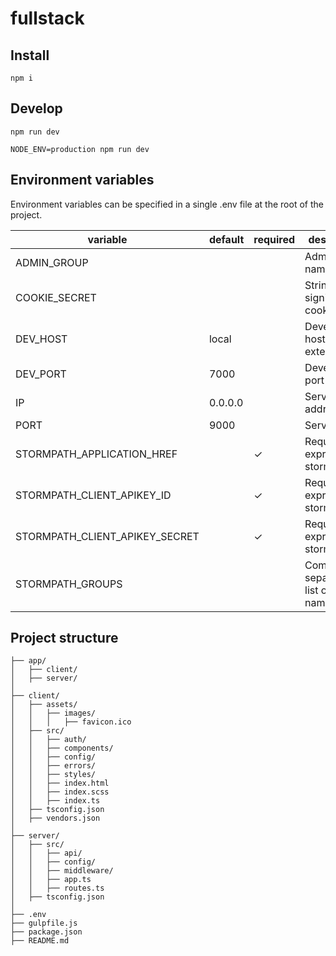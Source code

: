 # fullstack



## Install

`npm i`



## Develop

`npm run dev`

`NODE_ENV=production npm run dev`



## Environment variables

Environment variables can be specified in a single .env file at the root of the project.

variable                       | default | required | description
------------------------------ | ------- | -------- | -------------------------------------
ADMIN_GROUP                    |         |          | Admin group name
COOKIE_SECRET                  |         |          | String for signing cookies
DEV_HOST                       | local   |          | Development host (local &#124; external)
DEV_PORT                       | 7000    |          | Development port
IP                             | 0.0.0.0 |          | Server ip address
PORT                           | 9000    |          | Server port
STORMPATH_APPLICATION_HREF     |         | ✓        | Required by express-stormpath
STORMPATH_CLIENT_APIKEY_ID     |         | ✓        | Required by express-stormpath
STORMPATH_CLIENT_APIKEY_SECRET |         | ✓        | Required by express-stormpath
STORMPATH_GROUPS               |         |          | Comma-separated list of group names



## Project structure

```
├── app/
│   ├── client/
│   ├── server/
│
├── client/
│   ├── assets/
│   │   ├── images/
│   │   │   ├── favicon.ico
│   ├── src/
│   │   ├── auth/
│   │   ├── components/
│   │   ├── config/
│   │   ├── errors/
│   │   ├── styles/
│   │   ├── index.html
│   │   ├── index.scss
│   │   ├── index.ts
│   ├── tsconfig.json
│   ├── vendors.json
│
├── server/
│   ├── src/
│   │   ├── api/
│   │   ├── config/
│   │   ├── middleware/
│   │   ├── app.ts
│   │   ├── routes.ts
│   ├── tsconfig.json
│
├── .env
├── gulpfile.js
├── package.json
├── README.md

```
